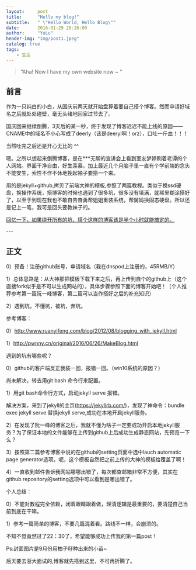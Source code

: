 ```yaml
---
layout:     post
title:      "Hello my blog!"
subtitle:   " \"Hello World, Hello Blog\""
date:       2016-01-29 20:26:00
author:     "YuLu"
header-img: "img/post1.jpeg"
catalog: true
tags:
    - 生活
---
```


> “Aha! Now I have my own website now ~  ”


## 前言

 作为一只纯白的小白，从国庆前两天就开始盘算着要自己搭个博客。然而申请好域名之后就处处碰壁，毫无头绪地回家过节去了。

 国庆回来继续倒腾，3天后的某一秒，终于发现了博客迟迟不能上线的原因——CNAME中的域名不小心写成了deerly（该是deeryl啊！orz），口吐一斤血！！！

 当然吐完之后还是开心无比的 ^^

 嗯。之所以想起来倒腾博客，是在***无聊的宣讲会上看到室友梦婷刷着老谭的个人网站。界面干净自由，好生羡慕。加上最近几个月脑子里一直有个学前端的念头不能安生，索性不作不休地挽起袖子要搭一个来。

 用的是jekyll+github,拷贝了前端大神的模板,参照了两篇教程。类似于换ssd硬盘，换操作系统，搭博客的时候也遇到了很多坑，很多没有填满，就稀里糊涂搭好了，以至于到现在我也不敢自告奋勇帮姐姐重装系统，帮舅妈换固态硬盘。所以还是记上一笔，我可是回头要教妹子的。

[回忆一下，如果绕开所有的坑，搭个这样的博客该是半个小时就能搞定的。](#build) 


<p id = "build"></p>
---

## 正文

0）预备！注册github账号，申请域名（我在dnspod上注册的，45RMB/Y）

1）总体思路是：从大神那把模板下载下来之后，再上传到自个的github上（这个直接fork似乎是不可以生成网站的），具体步骤参照下面的博客开始吧！（个人推荐参考第一篇阮一峰博客，第二篇可以当作搭好之后的补充知识）

2）遇到坑，不懂坑，被坑，弃坑。

参考博客：

0）http://www.ruanyifeng.com/blog/2012/08/blogging_with_jekyll.html

1）http://pwnny.cn/original/2016/06/26/MakeBlog.html


遇到的坑有哪些呢？

0）github的客户端反正我装一回，报错一回。（win10系统的原因？）

   尚未解决，转去用git bash 命令行来配置。

1）用git bash命令行方式，启动jekyll serve 报错。

   解决方案，来到了jekyll的主页(https://jekyllrb.com/)，发现了神命令：bundle exec jekyll serve 替换jekyll serve,成功在本地开启jekyll服务。

2）在发现了阮一峰的博客之后，我就不懂为啥子一定要成功开启本地jekyll服务？为了保证本地的文件能够在上传到github上后成功生成静态网站，先预览一下么？

3）按照第二篇参考博客中说的在github的setting页面中选中lauch automatic page generator选项。呃，这个模板自然把之前上传的大神的模板给覆盖了啊！

4）一直收到邮件告诉我网站哪哪出错了，每次都查邮箱非常不方便，其实在github repository的setting选项中可以看到是哪出错了。

个人总结：

0）不能对教程完全依赖，闭着眼睛跟着做，理清逻辑是最重要的，要清楚自己当前到底在干嘛。

1）参考一篇简单的博客，不要几篇混着看。路线不一样，会崩溃的。


不知不觉竟然过了22：30了，希望能够成功上传我的第一篇post！

Ps:封面图片是9月份用柚子籽种出来的小苗~

   后天要去浙大面试的,博客就先搭到这里，不可再折腾了。










